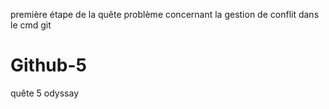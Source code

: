 première étape de la quête
problème concernant la gestion de conflit dans le cmd git
# Github-5
quête 5 odyssay
